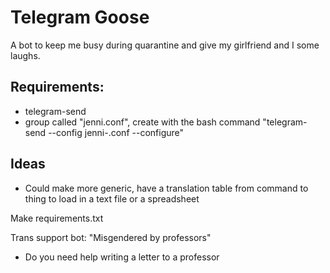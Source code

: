 # Telegram Goose
A bot to keep me busy during quarantine and give my girlfriend and I some laughs.

## Requirements:
* telegram-send
* group called "jenni.conf", create with the bash command "telegram-send --config jenni-.conf --configure"

## Ideas
* Could make more generic, have a translation table from command to thing to load in a text file or a spreadsheet

Make requirements.txt


Trans support bot:
"Misgendered by professors"
* Do you need help writing a letter to a professor
